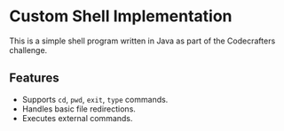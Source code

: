 # Custom Shell Implementation

This is a simple shell program written in Java as part of the Codecrafters challenge.

## Features
- Supports `cd`, `pwd`, `exit`, `type` commands.
- Handles basic file redirections.
- Executes external commands.
